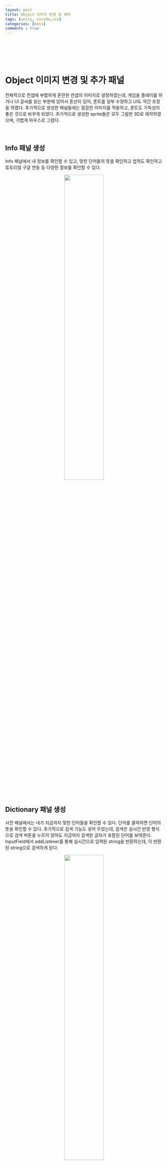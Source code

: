 ```yaml
---
layout: post
title: Object 이미지 변경 및 제작
tags: [unity, vscode,csv]
categories: [mess]
comments : true
---
```

<br>
<br>
<br>
<br>

# Object 이미지 변경 및 추가 패널
전체적으로 컨셉에 부합하게 혼란한 컨셉의 이미지로 설정하였는데, 게임을 플레이를 하거나 UI 글씨를 읽는 부분에 있어서 혼선이 있어, 폰트를 일부 수정하고 UI도 약간 조정을 하였다. 추가적으로 생성한 패널들에는 깔끔한 이미지를 적용하고, 폰트도 가독성이 좋은 것으로 바꾸게 되었다. 추가적으로 생성한 sprite들은 모두 그림판 3D로 제작하였으며, 가볍게 마우스로 그렸다.
<br>
<br>
<br>

## Info 패널 생성
Info 패널에서 내 정보를 확인할 수 있고, 맞힌 단어들의 뜻을 확인하고 업적도 확인하고 튜토리얼 구글 연동 등 다양한 정보를 확인할 수 있다. <br>
<center><img src="\assets\img\mess\mess2\2-1.PNG" width="50%" height="50%"></center>

<br>
<br>

## Dictionary 패널 생성
사전 패널에서는 내가 지금까지 맞힌 단어들을 확인할 수 있다. 단어를 클릭하면 단어의 뜻을 확인할 수 있다. 추가적으로 검색 기능도 넣어 두었는데, 검색은 실시간 반영 형식으로 검색 버튼을 누르지 않아도 지금까지 검색한 글자가 포함된 단어를 보여준다. InputField에서 addListener를 통해 실시간으로 입력된 string을 반환하는데, 이 반환된 string으로 검색하게 된다.<br>
<center><img src="\assets\img\mess\mess2\2-2.PNG" width="50%" height="50%"></center><br>

~~~ cs
    [SerializeField] public InputField input;
    public void Start()
    {
        input.onValueChange.AddListener(ValueChanged);
    }
    void ValueChanged(string text)
    {
        Debug.Log(text + " - 글자 입력 중");
    }
~~~
<br>
위와 같은 코드를 통해 InputField의 실시간 입력 값을 출력해 볼수 있다. 아래와 같은 결과가 나온다. 한글을 입력했을 때는 한글자가 모두 완성되어야 출력된다.<br>
<center><img src="\assets\img\mess\mess2\2-7.gif" width="50%" height="50%"></center><br>
<br>

## 업적 패널 생성
업적 패널은 특정 미션을 클리어하게 되면 업적을 획득하게 된다. 특정 업적 목록은 뒤끝서버에 저장되어 있고, Dictionary<string,bool> 형태이다. 서버에서 정보를 불러와 특정 미션이 true이면 클리어했다는 것으로 업적 패널에 표시된다. 클리어 하지 못한 업적은 ??로 뜨게 된다. 추가적으로 닉네임 옆의 아이콘으로 설정할 수 있으며, Toggle Group을 통해 여러 Toggle들을 하나의 그룹으로 묶어서 라디오 버튼처럼 사용할 수 있다. 체크된 이미지를 사용자의 아이콘이 되게 된다.<br>
<center><img src="\assets\img\mess\mess2\2-6.PNG" width="50%" height="50%"></center><br>

## 랭킹 패널 생성
랭킹 패널은 뒤끝서버에서 랭킹을 불러와 유저의 정보를 검색하여 유저의 등수와 일부 정보를 보여준다.<br>
<center><img src="\assets\img\mess\mess2\2-3.PNG" width="50%" height="50%"></center><br>
위와 같이 정보를 보여준다. <br>

* * *

## Scroll Veiw
위의 세개의 패널은 모두 Scroll View를 사용하고, Prefebs를 통해 content를 채워넣었다. <br>
<br>

현재 게임에 필요한 Scroll View는 일단 세로로 움직여야 한다. 그리고 Scrollbar는 비활성화 시키고, Scroll의 움직임이 끝과 끝에서 걸리는 느낌이 드는 옵션이 필요하다. 추가적으로 content를 구성하는 부분은 위쪽부터 자연스럽게 채워야하므로, Content Size Fitter와 Grid Layout Group을 이용하여 content에 채울 것들을 크기를 한번에 조절하고, 간격과 채우는 방향을 조절할 수 있다.<br>

<center><img src="\assets\img\mess\mess2\2-4.PNG" width="50%" height="50%"></center><br>
위와 같이 Scroll View의 Component에서 Vertical만 체크하여 세로로만 움직일 수 있게 한다. 추가로 Movement Type을 Clamped로 하여 Scroll의 끝과 끝이 걸리는 느낌을 준다.<br>
<br><br>
<center><img src="\assets\img\mess\mess2\2-5.PNG" width="50%" height="50%"></center><br>
위와 같이 설정하고, 위에서 Grid Layout Group의 Cell Size를 통해 Scroll View에 들어갈 Prefebs들의 크기를 한번에 조절하고, Spacing을 통해 오브젝트들의 간격을 조정한다. Padding을 통해 content들의 위 아래 좌우 간격을 조절할 수 있다. Start Corner을 통해 어디서 부터 채워 나갈지를 조절할 수 있다.<br><br>

~~~ Cs
[SerializeField] public GameObject wordPrefeb;
public void CreateBlock()
{
    foreach (var row in clearWords)
    {
        var word = Instantiate(wordPrefeb); 
        //프리펩을 생성
        word.transform.parent = content.transform; 
        // 프리펩의 부모를 Scroll View의 content로 설정
        word.name = row;
        word.transform.localScale = new Vector2(1.0f, 1.0f); 
        // 프리펩을 생성하는 과정에서 Scale이 뒤죽박죽되어서 1로 고정
        word.transform.DOMoveZ(99f, 0); 
        // 프리펩을 생성하는 과정에서 z축이 -30000 까지 가버리는데 원인을 못찾고 있다. 
        word.transform.GetChild(0).GetComponent<Text>().text = row;
    }
}
~~~
위와 같은 코드를 통해 프리펩을 Scroll View에 생성할 수 있다.<br>
<br>
<center><img src="\assets\img\mess\mess2\2-8.gif" width="50%" height="50%"></center><br>
위와 같이 설정하면, 생성된 Scroll은 이렇게 작동한다.<br>
<br>
<br>
<br>
<br>
<br>
<br>
<br>
<br>
<br>
